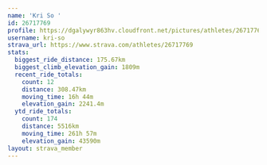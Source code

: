 ```yaml
---
name: 'Kri So '
id: 26717769
profile: https://dgalywyr863hv.cloudfront.net/pictures/athletes/26717769/7761026/14/large.jpg
username: kri-so
strava_url: https://www.strava.com/athletes/26717769
stats:
  biggest_ride_distance: 175.67km
  biggest_climb_elevation_gain: 1809m
  recent_ride_totals:
    count: 12
    distance: 308.47km
    moving_time: 16h 44m
    elevation_gain: 2241.4m
  ytd_ride_totals:
    count: 174
    distance: 5516km
    moving_time: 261h 57m
    elevation_gain: 43590m
layout: strava_member
--- 
```

